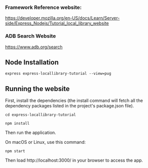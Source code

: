 ### Framework Reference website: 

https://developer.mozilla.org/en-US/docs/Learn/Server-side/Express_Nodejs/Tutorial_local_library_website

### ADB Search Website

https://www.adb.org/search

## Node Installation
```
express express-locallibrary-tutorial --view=pug
```

## Running the website

First, install the dependencies (the install command will fetch all the dependency packages listed in the project's package.json file).

```
cd express-locallibrary-tutorial
```

```
npm install
```

Then run the application.

On macOS or Linux, use this command:
```
npm start
```

Then load http://localhost:3000/ in your browser to access the app.
